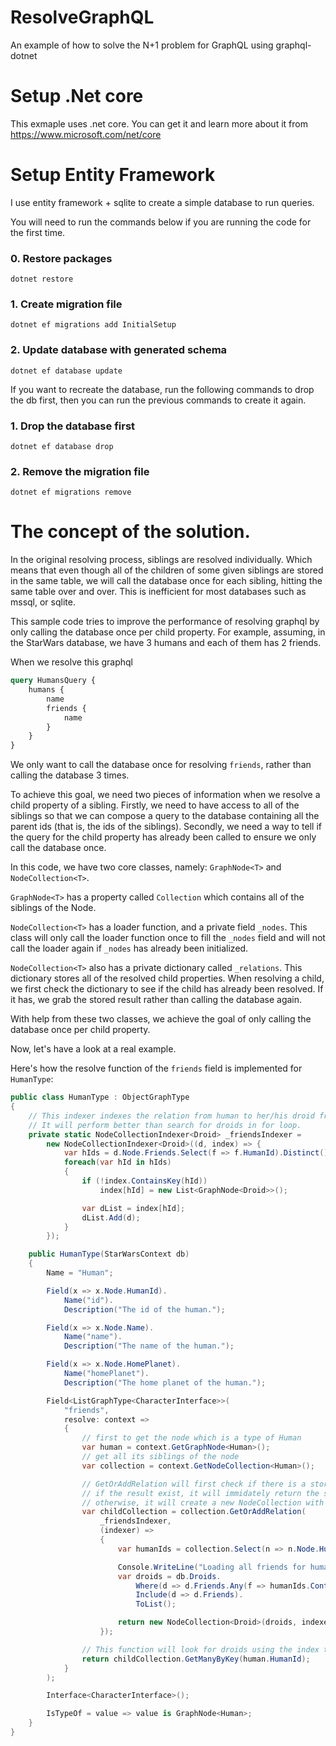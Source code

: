 # ResolveGraphQL
An example of how to solve the N+1 problem for GraphQL using graphql-dotnet

# Setup .Net core
This exmaple uses .net core. You can get it and learn more about it from
https://www.microsoft.com/net/core

# Setup Entity Framework
I use entity framework + sqlite to create a simple database to run queries.

You will need to run the commands below if you are running the code for the
first time.

### 0. Restore packages

    dotnet restore

### 1. Create migration file

    dotnet ef migrations add InitialSetup

### 2. Update database with generated schema

    dotnet ef database update

If you want to recreate the database, run the following commands to drop the db
first, then you can run the previous commands to create it again.

### 1. Drop the database first

    dotnet ef database drop

### 2. Remove the migration file

    dotnet ef migrations remove

# The concept of the solution.
In the original resolving process, siblings are resolved individually.
Which means that even though all of the children of some given siblings
are stored in the same table, we will call the database once for each sibling,
hitting the same table over and over. This is inefficient for most databases
such as mssql, or sqlite.

This sample code tries to improve the performance of resolving graphql by
only calling the database once per child property. For example, assuming,
in the StarWars database, we have 3 humans and each of them has 2 friends.

When we resolve this graphql

```graphql
query HumansQuery {
    humans {
        name
        friends {
            name
        }
    }
}
```

We only want to call the database once for resolving `friends`, rather than
calling the database 3 times.

To achieve this goal, we need two pieces of information when we resolve a
child property of a sibling. Firstly, we need to have access to all of the
siblings so that we can compose a query to the database containing all the
parent ids (that is, the ids of the siblings). Secondly, we need a way to
tell if the query for the child property has already been called to ensure
we only call the database once.

In this code, we have two core classes, namely:
`GraphNode<T>` and `NodeCollection<T>`.

`GraphNode<T>` has a property called `Collection` which contains all of the
siblings of the Node.

`NodeCollection<T>` has a loader function, and a private field `_nodes`.
This class will only call the loader function once to fill the `_nodes` field
and will not call the loader again if `_nodes` has already been initialized.

`NodeCollection<T>` also has a private dictionary called `_relations`.
This dictionary stores all of the resolved child properties. When resolving a
child, we first check the dictionary to see if the child has already been resolved.
If it has, we grab the stored result rather than calling the database again.

With help from these two classes, we achieve the goal of only calling the
database once per child property.

Now, let's have a look at a real example.

Here's how the resolve function of the `friends` field is implemented for `HumanType`:

```csharp
public class HumanType : ObjectGraphType
{
    // This indexer indexes the relation from human to her/his droid friends.
    // It will perform better than search for droids in for loop.
    private static NodeCollectionIndexer<Droid> _friendsIndexer = 
        new NodeCollectionIndexer<Droid>((d, index) => {
            var hIds = d.Node.Friends.Select(f => f.HumanId).Distinct();
            foreach(var hId in hIds)
            {
                if (!index.ContainsKey(hId))
                    index[hId] = new List<GraphNode<Droid>>();

                var dList = index[hId];
                dList.Add(d);
            }
        });

    public HumanType(StarWarsContext db)
    {
        Name = "Human";

        Field(x => x.Node.HumanId).
            Name("id").
            Description("The id of the human.");

        Field(x => x.Node.Name).
            Name("name").
            Description("The name of the human.");

        Field(x => x.Node.HomePlanet).
            Name("homePlanet").
            Description("The home planet of the human.");

        Field<ListGraphType<CharacterInterface>>(
            "friends",
            resolve: context =>
            {
                // first to get the node which is a type of Human
                var human = context.GetGraphNode<Human>();
                // get all its siblings of the node
                var collection = context.GetNodeCollection<Human>();

                // GetOrAddRelation will first check if there is a stored result for the indexer
                // if the result exist, it will immidately return the stored result. 
                // otherwise, it will create a new NodeCollection with the given loader function
                var childCollection = collection.GetOrAddRelation(
                    _friendsIndexer,
                    (indexer) => 
                    {
                        var humanIds = collection.Select(n => n.Node.HumanId).ToArray();

                        Console.WriteLine("Loading all friends for humans");
                        var droids = db.Droids.
                            Where(d => d.Friends.Any(f => humanIds.Contains(f.HumanId))).
                            Include(d => d.Friends).
                            ToList();

                        return new NodeCollection<Droid>(droids, indexer);
                    });

                // This function will look for droids using the index that created by the indexer
                return childCollection.GetManyByKey(human.HumanId);
            }
        );

        Interface<CharacterInterface>();

        IsTypeOf = value => value is GraphNode<Human>;
    }
}
```
